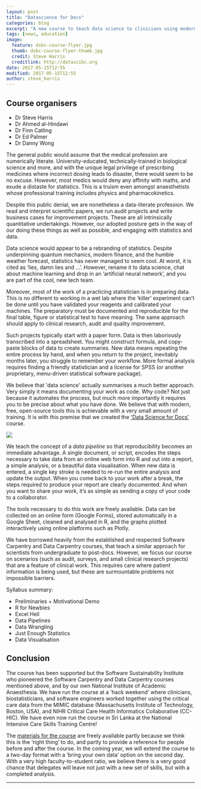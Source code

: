 ```yaml
---
layout: post
title: "Datascience for Docs"
categories: blog
excerpt: "A new course to teach data science to clinicians using modern, free open source tools"
tags: [news, education]
image:
  feature: dsbc-course-flyer.jpg
  thumb: dsbc-course-flyer-thumb.jpg
  credit: Steve Harris
  creditlink: http://datascibc.org
date: 2017-05-15T12:55
modified: 2017-05-15T12:55
author: steve_harris
---
```


## Course organisers

- Dr Steve Harris
- Dr Ahmed al-Hindawi  
- Dr Finn Catling  
- Dr Ed Palmer  
- Dr Danny Wong  

The general public would assume that the medical profession are numerically literate. University-educated, technically-trained in biological science and more, and with the unique legal privilege of prescribing medicines where incorrect dosing leads to disaster, there would seem to be no excuse. However, most medics would deny any affinity with maths, and exude a distaste for statistics. This is a truism even amongst anaesthetists whose professional training includes physics and pharmacokinetics.

Despite this public denial, we are nonetheless a data-literate profession. We read and interpret scientific papers, we run audit projects and write business cases for improvement projects. These are all intrinsically quantitative undertakings. However, our adopted posture gets in the way of our doing these things as well as possible, and engaging with statistics and data.

Data science would appear to be a rebranding of statistics. Despite underpinning quantum mechanics, modern finance, and the humble weather forecast, statistics has never managed to seem cool. At worst, it is cited as ‘lies, damn lies and ...’. However, rename it to data science, chat about machine learning and drop in an ‘artificial neural network’, and you are part of the cool, new tech team.

Moreover, most of the work of a practicing statistician is in preparing data. This is no different to working in a wet lab where the ‘killer’ experiment can’t be done until you have validated your reagents and calibrated your machines. The preparatory must be documented and reproducible for the final table, figure or statistical test to have meaning. The same approach should apply to clinical research, audit and quality improvement.

Such projects typically start with a paper form. Data is then laboriously transcribed into a spreadsheet. You might construct formula, and copy-paste blocks of data to create summaries. New data means repeating the entire process by hand, and when you return to the project, inevitably months later, you struggle to remember your workflow.  More formal analysis requires finding a friendly statistician and a license for SPSS (or another proprietary, menu-driven statistical software package).

We believe that 'data science' actually summarises a much better approach. Very simply it means documenting your work as code. Why code? Not just because it automates the process, but much more importantly it requires you to be precise about what you have done. We believe that with modern, free, open-source tools this is achievable with a very small amount of training. It is with this premise that we created the ['Data Science for Docs'](http://datascibc.org) course.

![]({{site.url}}/images/dsbc-classroom.jpg)

We teach the concept of a _data pipeline_ so that reproducibility becomes an immediate advantage. A single document, or script, encodes the steps necessary to take data from an online web form into R and out into a report, a simple analysis, or a beautiful data visualisation. When new data is entered, a single key stroke is needed to re-run the entire analysis and update the output. When you come back to your work after a break, the steps required to produce your report are clearly documented. And when you want to share your work, it’s as simple as sending a copy of your code to a collaborator.

The tools necessary to do this work are freely available. Data can be collected on an online form (Google Forms), stored automatically in a Google Sheet, cleaned and analysed in R, and the graphs plotted interactively using online platforms such as Plotly.

We have borrowed heavily from the established and respected Software Carpentry and Data Carpentry courses, that teach a similar approach for scientists from undergraduate to post-docs. However, we focus our course on scenarios (such as audit, surveys, and small clinical research projects) that are a feature of clinical work. This requires care where patient information is being used, but these are surmountable problems not impossible barriers.

Syllabus summary:

- Preliminaries + Motivational Demo
- R for Newbies
- Excel Hell
- Data Pipelines
- Data Wrangling
- Just Enough Statistics
- Data Visualisation

## Conclusion

The course has been supported but the Software Sustainability Institute who pioneered the Software Carpentry and Data Carpentry courses mentioned above, and by our own National Institute of Academic Anaesthesia. We have run the course at a 'hack weekend' where clinicians, biostatisticians, and software engineers worked together using the critical care data from the MIMIC database (Massachusetts Institute of Technology, Boston, USA), and NIHR Critical Care Health Informatics Collaborative (CC-HIC). We have even now run the course in Sri Lanka at the National Intensive Care Skills Training Centre!

The [materials for the course](http://datascibc.org/Data-Science-for-Docs/) are freely available partly because we think this is the ‘right thing’ to do, and partly to provide a reference for people before and after the course. In the coming year, we will extend the course to a two-day format with a ‘bring your own data’ option on the second day. With a very high faculty-to-student ratio, we believe there is a very good chance that delegates will leave not just with a new set of skills, but with a completed analysis.


---

<!--
# Notes

- [x] @TODO: (2017-04-26) 800 words
- [ ] @TODO: (2017-04-26) headshot
- [x] @TODO: (2017-04-26) other authors
- [x] @TODO: (2017-04-26) workshop photo

Pandoc output
pandoc -o out/2017-04-26\ dsbc-rcoa-bulletin.docx --reference-docx=assets/pandoc-reference.docx 2017-04-26\ dsbc-rcoa-bulletin.md


-->
